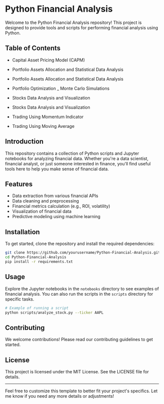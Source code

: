 # Python Financial Analysis

Welcome to the Python Financial Analysis repository! This project is designed to provide tools and scripts for performing financial analysis using Python.

## Table of Contents

- Capital Asset Pricing Model (CAPM)

- Portfolio Assets Allocation and Statistical Data Analysis

- Portfolio Assets Allocation and Statistical Data Analysis

- Portfolio Optimization _ Monte Carlo Simulations

- Stocks Data Analysis and Visualization

- Stocks Data Analysis and Visualization

- Trading Using Momentum Indicator

- Trading Using Moving Average


## Introduction

This repository contains a collection of Python scripts and Jupyter notebooks for analyzing financial data. Whether you're a data scientist, financial analyst, or just someone interested in finance, you'll find useful tools here to help you make sense of financial data.

## Features

- Data extraction from various financial APIs
- Data cleaning and preprocessing
- Financial metrics calculation (e.g., ROI, volatility)
- Visualization of financial data
- Predictive modeling using machine learning

## Installation

To get started, clone the repository and install the required dependencies:

```bash
git clone https://github.com/yourusername/Python-Financial-Analysis.git
cd Python-Financial-Analysis
pip install -r requirements.txt
```

## Usage

Explore the Jupyter notebooks in the `notebooks` directory to see examples of financial analysis. You can also run the scripts in the `scripts` directory for specific tasks.

```bash
# Example of running a script
python scripts/analyze_stock.py --ticker AAPL
```

## Contributing

We welcome contributions! Please read our contributing guidelines to get started.

## License

This project is licensed under the MIT License. See the LICENSE file for details.

---

Feel free to customize this template to better fit your project's specifics. Let me know if you need any more details or adjustments!
